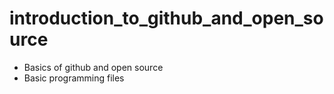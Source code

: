 # introduction_to_github_and_open_source
<ul><li>Basics of github and open source</li>
  <li>Basic programming files</li></ul>
